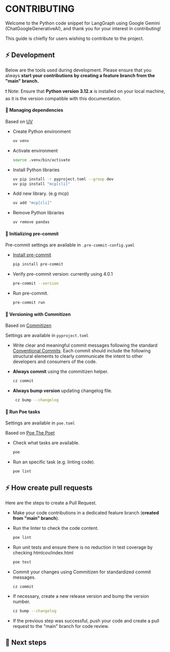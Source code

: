 # CONTRIBUTING


Welcome to the Python code snippet for LangGraph using Google Gemini (ChatGoogleGenerativeAI), and thank you for your interest in contributing!

This guide is chiefly for users wishing to contribute to the project.


## ⚡ Development

Below are the tools used during development. Please ensure that you always **start your contributions by creating a feature branch from the "main" branch.**

:exclamation: Note: Ensure that **Python version 3.12.x** is installed on your local machine, as it is the version compatible with this documentation.

#### 🌱 Managing dependencies

Based on [UV](https://docs.astral.sh/uv/getting-started/installation/)

- Create Python environment
    ```bash
    uv venv
    ```
- Activate environment
    ```bash
    source .venv/bin/activate
    ```
- Install Python libraries
    ```bash
    uv pip install -r pyproject.toml --group dev
    uv pip install "mcp[cli]"
    ```
- Add new library. (e.g mcp)
    ```bash
    uv add "mcp[cli]"
    ```
- Remove Python libraries
    ```bash
    uv remove pandas
    ```


#### 🌱 Initializing pre-commit

Pre-commit settings are available in `.pre-commit-config.yaml`

- [Install pre-commit](https://pre-commit.com/#install)
    ```bash
    pip install pre-commit
    ```
- Verify pre-commit version: currently using  4.0.1
    ```bash
    pre-commit --version
    ```
- Run pre-commit.
    ```bash
    pre-commit run
    ```

#### 🌱 Versioning with Commitizen


Based on [Commitizen](https://commitizen-tools.github.io/commitizen/)

Settings are available in `pyproject.toml`

- Write clear and meaningful commit messages following the standard [Conventional Commits](https://www.conventionalcommits.org/en/v1.0.0/). Each commit should include the following structural elements to clearly communicate the intent to other developers and consumers of the code.

- **Always commit** using the commitizen helper.
    ```bash
    cz commit
    ```
- **Always bump version** updating changelog file.
    ```bash
     cz bump --changelog
    ```

#### 🌱 Run Poe tasks

Settings are available in `poe.toml`

Based on [Poe The Poet](https://poethepoet.natn.io/index.html)

- Check what tasks are available.
    ```bash
    poe
    ```
- Run an specific task (e.g. linting code).
    ```bash
    poe lint
    ```

## ⚡ How create pull requests

Here are the steps to create a Pull Request.

- Make your code contributions in a dedicated feature branch (**created from "main" branch**).

- Run the linter to check the code content.
    ```bash
    poe lint
    ```
- Run unit tests and ensure there is no reduction in test coverage by checking htmlcov/index.html
    ```bash
    poe test
    ```
- Commit your changes using Commitizen for standardized commit messages.
    ```bash
    cz commit
    ```
- If necessary, create a new release version and bump the version number.
    ```bash
    cz bump --changelog
    ```
- If the previous step was successful, push your code and create a pull request to the "main" branch for code review.


## :pushpin: Next steps
